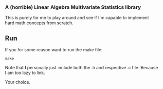 ### A (horrible) **L**inear **A**lgebra **M**ultivariate **S**tatistics library

This is purely for me to play around and see if I'm capable to implement hard math concepts from scratch.

## Run
If you for some reason want to run the make file:
```
make
```

Note that **I** personally just include both the .h and respective .c file. Because I am too lazy to link.

Your choice.
